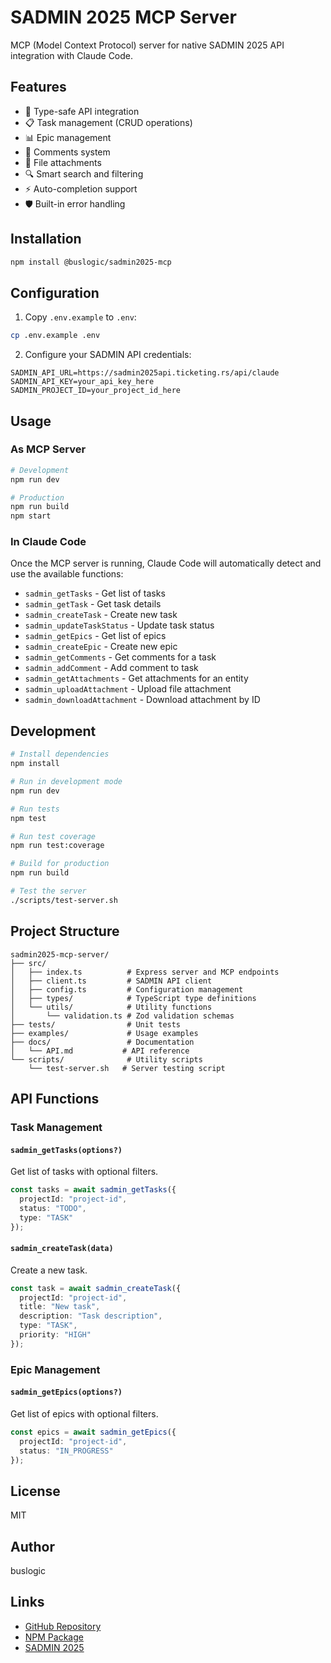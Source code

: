 # SADMIN 2025 MCP Server

MCP (Model Context Protocol) server for native SADMIN 2025 API integration with Claude Code.

## Features

- 🔧 Type-safe API integration
- 📋 Task management (CRUD operations)
- 📊 Epic management
- 💬 Comments system
- 📎 File attachments
- 🔍 Smart search and filtering
- ⚡ Auto-completion support
- 🛡️ Built-in error handling

## Installation

```bash
npm install @buslogic/sadmin2025-mcp
```

## Configuration

1. Copy `.env.example` to `.env`:
```bash
cp .env.example .env
```

2. Configure your SADMIN API credentials:
```env
SADMIN_API_URL=https://sadmin2025api.ticketing.rs/api/claude
SADMIN_API_KEY=your_api_key_here
SADMIN_PROJECT_ID=your_project_id_here
```

## Usage

### As MCP Server

```bash
# Development
npm run dev

# Production
npm run build
npm start
```

### In Claude Code

Once the MCP server is running, Claude Code will automatically detect and use the available functions:

- `sadmin_getTasks` - Get list of tasks
- `sadmin_getTask` - Get task details
- `sadmin_createTask` - Create new task
- `sadmin_updateTaskStatus` - Update task status
- `sadmin_getEpics` - Get list of epics
- `sadmin_createEpic` - Create new epic
- `sadmin_getComments` - Get comments for a task
- `sadmin_addComment` - Add comment to task
- `sadmin_getAttachments` - Get attachments for an entity
- `sadmin_uploadAttachment` - Upload file attachment
- `sadmin_downloadAttachment` - Download attachment by ID

## Development

```bash
# Install dependencies
npm install

# Run in development mode
npm run dev

# Run tests
npm test

# Run test coverage
npm run test:coverage

# Build for production
npm run build

# Test the server
./scripts/test-server.sh
```

## Project Structure

```
sadmin2025-mcp-server/
├── src/
│   ├── index.ts          # Express server and MCP endpoints
│   ├── client.ts         # SADMIN API client
│   ├── config.ts         # Configuration management
│   ├── types/            # TypeScript type definitions
│   └── utils/            # Utility functions
│       └── validation.ts # Zod validation schemas
├── tests/                # Unit tests
├── examples/             # Usage examples
├── docs/                 # Documentation
│   └── API.md           # API reference
└── scripts/              # Utility scripts
    └── test-server.sh   # Server testing script
```

## API Functions

### Task Management

#### `sadmin_getTasks(options?)`
Get list of tasks with optional filters.

```typescript
const tasks = await sadmin_getTasks({
  projectId: "project-id",
  status: "TODO",
  type: "TASK"
});
```

#### `sadmin_createTask(data)`
Create a new task.

```typescript
const task = await sadmin_createTask({
  projectId: "project-id",
  title: "New task",
  description: "Task description",
  type: "TASK",
  priority: "HIGH"
});
```

### Epic Management

#### `sadmin_getEpics(options?)`
Get list of epics with optional filters.

```typescript
const epics = await sadmin_getEpics({
  projectId: "project-id",
  status: "IN_PROGRESS"
});
```

## License

MIT

## Author

buslogic

## Links

- [GitHub Repository](https://github.com/buslogic/sadmin2025-mcp-server)
- [NPM Package](https://www.npmjs.com/package/@buslogic/sadmin2025-mcp)
- [SADMIN 2025](https://sadmin2025.ticketing.rs)